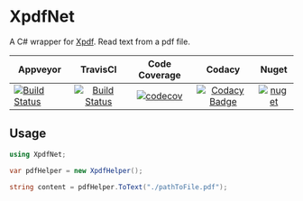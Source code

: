 # XpdfNet
A C# wrapper for [Xpdf](https://www.xpdfreader.com/ "Xpdf"). Read text from a pdf file.

Appveyor | TravisCI | Code Coverage| Codacy | Nuget |
-------- | :------------: | :------------: | :------------: | :------------: |
[![Build Status](https://ci.appveyor.com/api/projects/status/50tcsir5rpwmw4w7?svg=true)](https://ci.appveyor.com/project/gqy117/xpdfnet)|[![Build Status](https://travis-ci.org/gqy117/XpdfNet.svg?branch=master)](https://travis-ci.org/gqy117/XpdfNet)|[![codecov](https://codecov.io/gh/gqy117/XpdfNet/branch/master/graph/badge.svg)](https://codecov.io/gh/gqy117/XpdfNet)|[![Codacy Badge](https://api.codacy.com/project/badge/Grade/018a69933f1246fe82c5eb6b78e23ad4)](https://app.codacy.com/app/gqy117/XpdfNet?utm_source=github.com&utm_medium=referral&utm_content=gqy117/XpdfNet&utm_campaign=badger)|[![nuget](https://img.shields.io/nuget/v/XpdfNet.svg)](https://www.nuget.org/packages/XpdfNet)|

Usage
------
```csharp
using XpdfNet;

var pdfHelper = new XpdfHelper();

string content = pdfHelper.ToText("./pathToFile.pdf");
```
